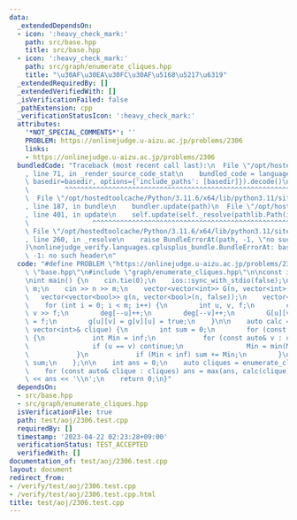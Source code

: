 ```yaml
---
data:
  _extendedDependsOn:
  - icon: ':heavy_check_mark:'
    path: src/base.hpp
    title: src/base.hpp
  - icon: ':heavy_check_mark:'
    path: src/graph/enumerate_cliques.hpp
    title: "\u30AF\u30EA\u30FC\u30AF\u5168\u5217\u6319"
  _extendedRequiredBy: []
  _extendedVerifiedWith: []
  _isVerificationFailed: false
  _pathExtension: cpp
  _verificationStatusIcon: ':heavy_check_mark:'
  attributes:
    '*NOT_SPECIAL_COMMENTS*': ''
    PROBLEM: https://onlinejudge.u-aizu.ac.jp/problems/2306
    links:
    - https://onlinejudge.u-aizu.ac.jp/problems/2306
  bundledCode: "Traceback (most recent call last):\n  File \"/opt/hostedtoolcache/Python/3.11.6/x64/lib/python3.11/site-packages/onlinejudge_verify/documentation/build.py\"\
    , line 71, in _render_source_code_stat\n    bundled_code = language.bundle(stat.path,\
    \ basedir=basedir, options={'include_paths': [basedir]}).decode()\n          \
    \         ^^^^^^^^^^^^^^^^^^^^^^^^^^^^^^^^^^^^^^^^^^^^^^^^^^^^^^^^^^^^^^^^^^^^^^^^^^^^^^^^^\n\
    \  File \"/opt/hostedtoolcache/Python/3.11.6/x64/lib/python3.11/site-packages/onlinejudge_verify/languages/cplusplus.py\"\
    , line 187, in bundle\n    bundler.update(path)\n  File \"/opt/hostedtoolcache/Python/3.11.6/x64/lib/python3.11/site-packages/onlinejudge_verify/languages/cplusplus_bundle.py\"\
    , line 401, in update\n    self.update(self._resolve(pathlib.Path(included), included_from=path))\n\
    \                ^^^^^^^^^^^^^^^^^^^^^^^^^^^^^^^^^^^^^^^^^^^^^^^^^^^^^^^^^\n \
    \ File \"/opt/hostedtoolcache/Python/3.11.6/x64/lib/python3.11/site-packages/onlinejudge_verify/languages/cplusplus_bundle.py\"\
    , line 260, in _resolve\n    raise BundleErrorAt(path, -1, \"no such header\"\
    )\nonlinejudge_verify.languages.cplusplus_bundle.BundleErrorAt: base.hpp: line\
    \ -1: no such header\n"
  code: "#define PROBLEM \"https://onlinejudge.u-aizu.ac.jp/problems/2306\"\n\n#include\
    \ \"base.hpp\"\n#include \"graph/enumerate_cliques.hpp\"\n\nconst int inf = 1e9;\n\
    \nint main() {\n    cin.tie(0);\n    ios::sync_with_stdio(false);\n    int n,\
    \ m;\n    cin >> n >> m;\n    vector<vector<int>> G(n, vector<int>(n, 0));\n \
    \   vector<vector<bool>> g(n, vector<bool>(n, false));\n    vector<int> deg(n);\n\
    \    for (int i = 0; i < m; i++) {\n        int u, v, f;\n        cin >> u >>\
    \ v >> f;\n        deg[--u]++;\n        deg[--v]++;\n        G[u][v] = G[v][u]\
    \ = f;\n        g[u][v] = g[v][u] = true;\n    }\n\n    auto calc = [&](const\
    \ vector<int>& clique) {\n        int sum = 0;\n        for (const auto& u : clique)\
    \ {\n            int Min = inf;\n            for (const auto& v : clique) {\n\
    \                if (u == v) continue;\n                Min = min(Min, G[u][v]);\n\
    \            }\n            if (Min < inf) sum += Min;\n        }\n        return\
    \ sum;\n    };\n\n    int ans = 0;\n    auto cliques = enumerate_cliques(g);\n\
    \    for (const auto& clique : cliques) ans = max(ans, calc(clique));\n    cout\
    \ << ans << '\\n';\n    return 0;\n}"
  dependsOn:
  - src/base.hpp
  - src/graph/enumerate_cliques.hpp
  isVerificationFile: true
  path: test/aoj/2306.test.cpp
  requiredBy: []
  timestamp: '2023-04-22 02:23:28+09:00'
  verificationStatus: TEST_ACCEPTED
  verifiedWith: []
documentation_of: test/aoj/2306.test.cpp
layout: document
redirect_from:
- /verify/test/aoj/2306.test.cpp
- /verify/test/aoj/2306.test.cpp.html
title: test/aoj/2306.test.cpp
---
```

